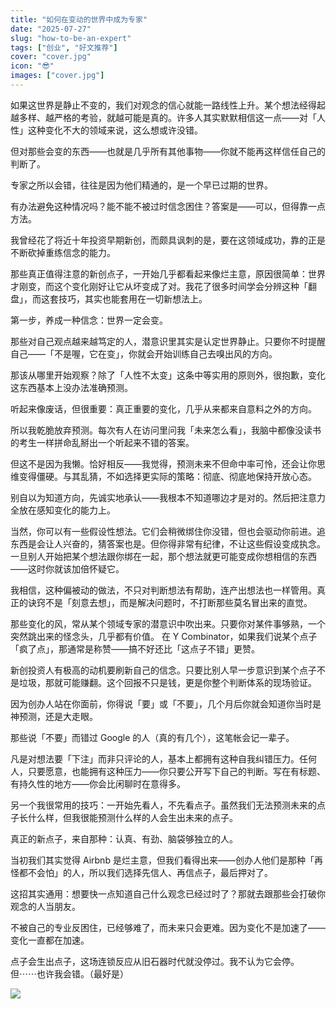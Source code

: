 ```yaml
---
title: "如何在变动的世界中成为专家"
date: "2025-07-27"
slug: "how-to-be-an-expert"
tags: ["创业", "好文推荐"]
cover: "cover.jpg"
icon: "😎"
images: ["cover.jpg"]
---
```

如果这世界是静止不变的，我们对观念的信心就能一路线性上升。某个想法经得起越多样、越严格的考验，就越可能是真的。许多人其实默默相信这一点——对「人性」这种变化不大的领域来说，这么想或许没错。



但对那些会变的东西——也就是几乎所有其他事物——你就不能再这样信任自己的判断了。



专家之所以会错，往往是因为他们精通的，是一个早已过期的世界。



有办法避免这种情况吗？能不能不被过时信念困住？答案是——可以，但得靠一点方法。



我曾经花了将近十年投资早期新创，而颇具讽刺的是，要在这领域成功，靠的正是不断砍掉重练信念的能力。



那些真正值得注意的新创点子，一开始几乎都看起来像烂主意，原因很简单：世界才刚变，而这个变化刚好让它从坏变成了对。我花了很多时间学会分辨这种「翻盘」，而这套技巧，其实也能套用在一切新想法上。



第一步，养成一种信念：世界一定会变。



那些对自己观点越来越笃定的人，潜意识里其实是认定世界静止。只要你不时提醒自己——「不是喔，它在变」，你就会开始训练自己去嗅出风的方向。



那该从哪里开始观察？除了「人性不太变」这条中等实用的原则外，很抱歉，变化这东西基本上没办法准确预测。



听起来像废话，但很重要：真正重要的变化，几乎从来都来自意料之外的方向。



所以我乾脆放弃预测。每次有人在访问里问我「未来怎么看」，我脑中都像没读书的考生一样拼命乱掰出一个听起来不错的答案。



但这不是因为我懒。恰好相反——我觉得，预测未来不但命中率可怜，还会让你思维变得僵硬。与其乱猜，不如选择更实际的策略：彻底、彻底地保持开放心态。



别自以为知道方向，先诚实地承认——我根本不知道哪边才是对的。然后把注意力全放在感知变化的能力上。



当然，你可以有一些假设性想法。它们会稍微绑住你没错，但也会驱动你前进。追东西是会让人兴奋的，猜答案也是。但你得非常有纪律，不让这些假设变成执念。
一旦别人开始把某个想法跟你绑在一起，那个想法就更可能变成你想相信的东西——这时你就该加倍怀疑它。



我相信，这种偏被动的做法，不只对判断想法有帮助，连产出想法也一样管用。真正的诀窍不是「刻意去想」，而是解决问题时，不打断那些莫名冒出来的直觉。



那些变化的风，常从某个领域专家的潜意识中吹出来。只要你对某件事够熟，一个突然跳出来的怪念头，几乎都有价值。
在 Y Combinator，如果我们说某个点子「疯了点」，那通常是称赞——搞不好还比「这点子不错」更赞。



新创投资人有极高的动机要刷新自己的信念。只要比别人早一步意识到某个点子不是垃圾，那就可能赚翻。这个回报不只是钱，更是你整个判断体系的现场验证。



因为创办人站在你面前，你得说「要」或「不要」，几个月后你就会知道你当时是神预测，还是大走眼。



那些说「不要」而错过 Google 的人（真的有几个），这笔帐会记一辈子。



凡是对想法要「下注」而非只评论的人，基本上都拥有这种自我纠错压力。任何人，只要愿意，也能拥有这种压力——你只要公开写下自己的判断。写在有标题、有持久性的地方——你会比闲聊时在意得多。



另一个我很常用的技巧：一开始先看人，不先看点子。虽然我们无法预测未来的点子长什么样，但我很能预测什么样的人会生出未来的点子。



真正的新点子，来自那种：认真、有劲、脑袋够独立的人。



当初我们其实觉得 Airbnb 是烂主意，但我们看得出来——创办人他们是那种「再怪都不会怕」的人，所以我们选择先信人、再信点子，最后押对了。



这招其实通用：想要快一点知道自己什么观念已经过时了？那就去跟那些会打破你观念的人当朋友。



不被自己的专业反困住，已经够难了，而未来只会更难。因为变化不是加速了——变化一直都在加速。



点子会生出点子，这场连锁反应从旧石器时代就没停过。我不认为它会停。
但⋯⋯也许我会错。（最好是）




![](https://prod-files-secure.s3.us-west-2.amazonaws.com/112d0858-5090-4d34-a606-b75eb8d65fd2/46476355-9cf3-4e99-9b7a-3531bc426380/1000202064.png?X-Amz-Algorithm=AWS4-HMAC-SHA256&X-Amz-Content-Sha256=UNSIGNED-PAYLOAD&X-Amz-Credential=ASIAZI2LB4667WFL3M7Y%2F20250921%2Fus-west-2%2Fs3%2Faws4_request&X-Amz-Date=20250921T161404Z&X-Amz-Expires=3600&X-Amz-Security-Token=IQoJb3JpZ2luX2VjEJD%2F%2F%2F%2F%2F%2F%2F%2F%2F%2FwEaCXVzLXdlc3QtMiJIMEYCIQCx0fgND1jqi2oQBaRcGF%2FX9HeeZNgKhIYS6EwUOEXTQQIhAKyDQWIszieIduT%2BPXQxNr3hb%2Fv3%2BjmappM1qvbWNyJoKv8DCBkQABoMNjM3NDIzMTgzODA1IgwPHmkralRhqLzoMWMq3APmUeLbSek8LN3yODoP7c%2FybodYiPZerSMo%2FH4ADOU%2FXza0wYLyuQ3%2FuBVH7Cup%2BUzIjueLmqA2lBM%2BfGYoblVpSQZ%2BFd38Mh9RIoooeW4TfDORbKK2sqp7%2BStQHvvi7vKchgAGY%2FXWPd%2FDsXK5Yp1N%2BlVB%2FdSMkEKz0Km%2FOZtD8QXMX0IVaccZtgSJnPONe3ZteRxtb8x2datXN5zp3ApVBdH94%2BEojpLQCy7NL5VGvBXoxWIVvXeIxppswLo73zy68wgROuCaQ9Lc4Ud5UlMDjOAOEQ6CtY92Yg0xB7a59ndAm67%2BSH%2FoVAuIEFocoSJ5W0irqocPBBwzKrCxW9csr%2FHqLBnd%2BckkpA8WTj2nYScRj4hzheEoRH0xDzVdpFzfBCUsyJAuDL1iyUdKVQTVnEHzESDuUPNk9hDeGcFRJUuKEf%2FQAPpPqYLvLJMSgktNgt6V0LDsMvJ%2BL%2BwYBxw9p5%2FqN%2FUNoIyQyoBiFrO%2Fi3dmA0PY2QYf8fZJMDYksUkYwlnrYRBmEF15Cq3%2FUFBPiv%2FZCt6qDkkr04OtYk9PSx841GF5Rn%2BB5z3QL31lmTwaNCY%2FoJ9B%2BNO%2B0kgnglfKaTCp3ba6IuWSITQNhF5G3nTQNWJnf30fGQaV5DDAuMDGBjqkASbb3i2KtH5nc67ut8PtGO0MBpot%2FESUb5y5ew3Wot9uTenYADG%2BETdOkEZUyGDTwFgTGyVuyBP4%2FTrYZ1GhgYRZCtkjUxd%2B3DYGg7TFbwd4WSy4GhbUdtMF8Fe%2FwJGrhxDjhVXE8wvPUb2JXusAXSF8Pt9zL6SI9Fvv2wn489Yfxrko5IY52calNxk9YSRC04FguG6LIUNux3Vd1uKosigHUpjm&X-Amz-Signature=8da79e366a3322aa63484296f57ce3b83fc222f82ea6bca3d3e62660ec57a6d8&X-Amz-SignedHeaders=host&x-amz-checksum-mode=ENABLED&x-id=GetObject)

